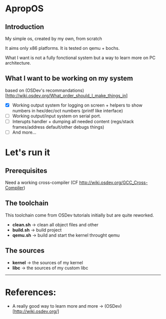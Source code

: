 # ApropOS
## Introduction 

My simple os, created by my own, from scratch

It aims only x86 platforms. It is tested on qemu + bochs.

What I want is not a fully fonctional system but a way to learn more on PC architecture. 

## What I want to be working on my system

based on (OSDev's recommandations)[http://wiki.osdev.org/What_order_should_I_make_things_in]

- [x] Working output system for logging on screen + helpers to show numbers in hex/dec/oct numbers (printf like interface)
- [ ] Working output/input system on serial port.
- [ ] Interupts handler + dumping all needed content (regs/stack frames/address default/other debugs things)
- [ ] And more...

# Let's run it
## Prerequisites

Need a working cross-compiler (CF http://wiki.osdev.org/GCC_Cross-Compiler)

## The toolchain

This toolchain come from OSDev tutorials initially but are quite reworked.

- **clean.sh** -> clean all object files and other
- **build.sh** -> build project
- **qemu.sh** -> build and start the kernel throught qemu

## The sources

- **kernel** -> the sources of my kernel
- **libc** -> the sources of my custom libc

---------------
# References:
- A really good way to learn more and more -> (OSDev)[http://wiki.osdev.org/]
